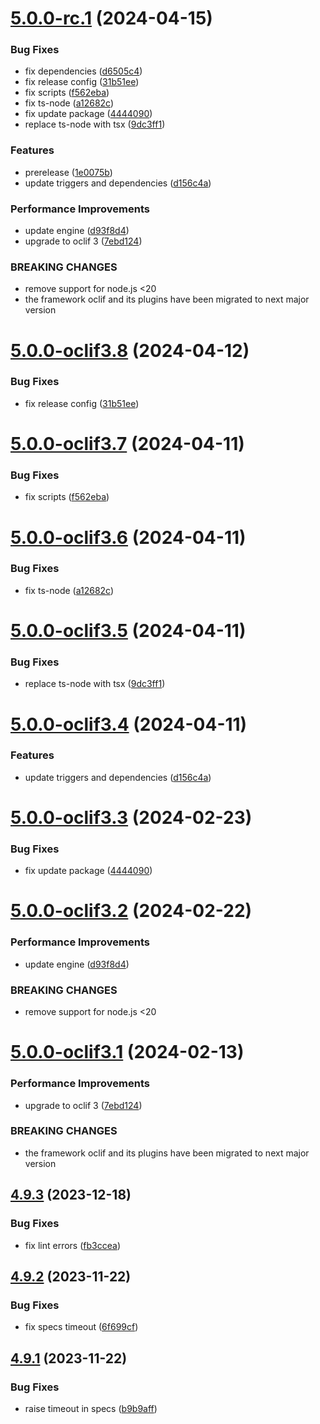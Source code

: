 # [5.0.0-rc.1](https://github.com/commercelayer/commercelayer-cli-plugin-orders/compare/v4.9.3...v5.0.0-rc.1) (2024-04-15)


### Bug Fixes

* fix dependencies ([d6505c4](https://github.com/commercelayer/commercelayer-cli-plugin-orders/commit/d6505c45fd001c333c9c892475968b93114c2621))
* fix release config ([31b51ee](https://github.com/commercelayer/commercelayer-cli-plugin-orders/commit/31b51eec695a843578b05e5ae252828ce8f98f6a))
* fix scripts ([f562eba](https://github.com/commercelayer/commercelayer-cli-plugin-orders/commit/f562eba523c13fd9dd030108fd29ae05106de62a))
* fix ts-node ([a12682c](https://github.com/commercelayer/commercelayer-cli-plugin-orders/commit/a12682cde6a85f2739e5f6689544d82d8ee54e50))
* fix update package ([4444090](https://github.com/commercelayer/commercelayer-cli-plugin-orders/commit/444409081c49a3d6d0093e38590a12ec8de57ee4))
* replace ts-node with tsx ([9dc3ff1](https://github.com/commercelayer/commercelayer-cli-plugin-orders/commit/9dc3ff1ba03329505355176912299f9c1f135f81))


### Features

* prerelease ([1e0075b](https://github.com/commercelayer/commercelayer-cli-plugin-orders/commit/1e0075b26aab34bb98752e84000e0d495ab55e57))
* update triggers and dependencies ([d156c4a](https://github.com/commercelayer/commercelayer-cli-plugin-orders/commit/d156c4a500c3e5bc7fced867303c621a8c545f93))


### Performance Improvements

* update engine ([d93f8d4](https://github.com/commercelayer/commercelayer-cli-plugin-orders/commit/d93f8d47a8523cb2a7d66c75c799f3947cc07cd3))
* upgrade to oclif 3 ([7ebd124](https://github.com/commercelayer/commercelayer-cli-plugin-orders/commit/7ebd1246cd303e4bd9ef51a915c56013d9f63510))


### BREAKING CHANGES

* remove support for node.js <20
* the framework oclif and its plugins have been migrated to next major version

# [5.0.0-oclif3.8](https://github.com/commercelayer/commercelayer-cli-plugin-orders/compare/v5.0.0-oclif3.7...v5.0.0-oclif3.8) (2024-04-12)


### Bug Fixes

* fix release config ([31b51ee](https://github.com/commercelayer/commercelayer-cli-plugin-orders/commit/31b51eec695a843578b05e5ae252828ce8f98f6a))

# [5.0.0-oclif3.7](https://github.com/commercelayer/commercelayer-cli-plugin-orders/compare/v5.0.0-oclif3.6...v5.0.0-oclif3.7) (2024-04-11)


### Bug Fixes

* fix scripts ([f562eba](https://github.com/commercelayer/commercelayer-cli-plugin-orders/commit/f562eba523c13fd9dd030108fd29ae05106de62a))

# [5.0.0-oclif3.6](https://github.com/commercelayer/commercelayer-cli-plugin-orders/compare/v5.0.0-oclif3.5...v5.0.0-oclif3.6) (2024-04-11)


### Bug Fixes

* fix ts-node ([a12682c](https://github.com/commercelayer/commercelayer-cli-plugin-orders/commit/a12682cde6a85f2739e5f6689544d82d8ee54e50))

# [5.0.0-oclif3.5](https://github.com/commercelayer/commercelayer-cli-plugin-orders/compare/v5.0.0-oclif3.4...v5.0.0-oclif3.5) (2024-04-11)


### Bug Fixes

* replace ts-node with tsx ([9dc3ff1](https://github.com/commercelayer/commercelayer-cli-plugin-orders/commit/9dc3ff1ba03329505355176912299f9c1f135f81))

# [5.0.0-oclif3.4](https://github.com/commercelayer/commercelayer-cli-plugin-orders/compare/v5.0.0-oclif3.3...v5.0.0-oclif3.4) (2024-04-11)


### Features

* update triggers and dependencies ([d156c4a](https://github.com/commercelayer/commercelayer-cli-plugin-orders/commit/d156c4a500c3e5bc7fced867303c621a8c545f93))

# [5.0.0-oclif3.3](https://github.com/commercelayer/commercelayer-cli-plugin-orders/compare/v5.0.0-oclif3.2...v5.0.0-oclif3.3) (2024-02-23)


### Bug Fixes

* fix update package ([4444090](https://github.com/commercelayer/commercelayer-cli-plugin-orders/commit/444409081c49a3d6d0093e38590a12ec8de57ee4))

# [5.0.0-oclif3.2](https://github.com/commercelayer/commercelayer-cli-plugin-orders/compare/v5.0.0-oclif3.1...v5.0.0-oclif3.2) (2024-02-22)


### Performance Improvements

* update engine ([d93f8d4](https://github.com/commercelayer/commercelayer-cli-plugin-orders/commit/d93f8d47a8523cb2a7d66c75c799f3947cc07cd3))


### BREAKING CHANGES

* remove support for node.js <20

# [5.0.0-oclif3.1](https://github.com/commercelayer/commercelayer-cli-plugin-orders/compare/v4.9.3...v5.0.0-oclif3.1) (2024-02-13)


### Performance Improvements

* upgrade to oclif 3 ([7ebd124](https://github.com/commercelayer/commercelayer-cli-plugin-orders/commit/7ebd1246cd303e4bd9ef51a915c56013d9f63510))


### BREAKING CHANGES

* the framework oclif and its plugins have been migrated to next major version

## [4.9.3](https://github.com/commercelayer/commercelayer-cli-plugin-orders/compare/v4.9.2...v4.9.3) (2023-12-18)


### Bug Fixes

* fix lint errors ([fb3ccea](https://github.com/commercelayer/commercelayer-cli-plugin-orders/commit/fb3cceac95cecc672cae1f4933501960e4e68677))

## [4.9.2](https://github.com/commercelayer/commercelayer-cli-plugin-orders/compare/v4.9.1...v4.9.2) (2023-11-22)


### Bug Fixes

* fix specs timeout ([6f699cf](https://github.com/commercelayer/commercelayer-cli-plugin-orders/commit/6f699cf8379322029723c6ca1a8264c493dd270b))

## [4.9.1](https://github.com/commercelayer/commercelayer-cli-plugin-orders/compare/v4.9.0...v4.9.1) (2023-11-22)


### Bug Fixes

* raise timeout in specs ([b9b9aff](https://github.com/commercelayer/commercelayer-cli-plugin-orders/commit/b9b9affed43e4d26c7bd9c9292d2e674974190e4))
